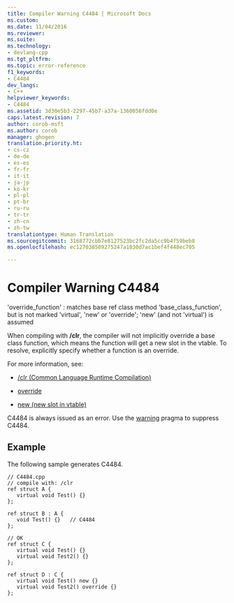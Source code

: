 ```yaml
---
title: Compiler Warning C4484 | Microsoft Docs
ms.custom: 
ms.date: 11/04/2016
ms.reviewer: 
ms.suite: 
ms.technology:
- devlang-cpp
ms.tgt_pltfrm: 
ms.topic: error-reference
f1_keywords:
- C4484
dev_langs:
- C++
helpviewer_keywords:
- C4484
ms.assetid: 3d30e5b3-2297-45b7-a37a-1360056fdd0e
caps.latest.revision: 7
author: corob-msft
ms.author: corob
manager: ghogen
translation.priority.ht:
- cs-cz
- de-de
- es-es
- fr-fr
- it-it
- ja-jp
- ko-kr
- pl-pl
- pt-br
- ru-ru
- tr-tr
- zh-cn
- zh-tw
translationtype: Human Translation
ms.sourcegitcommit: 3168772cbb7e8127523bc2fc2da5cc9b4f59beb8
ms.openlocfilehash: ec127038509275247a1030d7ac1bef4f448ec705

---
```

# Compiler Warning C4484
'override_function' : matches base ref class method 'base_class_function', but is not marked 'virtual', 'new' or 'override'; 'new' (and not 'virtual') is assumed  
  
 When compiling with **/clr**, the compiler will not implicitly override a base class function, which means the function will get a new slot in the vtable. To resolve, explicitly specify whether a function is an override.  
  
 For more information, see:  
  
-   [/clr (Common Language Runtime Compilation)](../../build/reference/clr-common-language-runtime-compilation.md)  
  
-   [override](../../windows/override-cpp-component-extensions.md)  
  
-   [new (new slot in vtable)](../../windows/new-new-slot-in-vtable-cpp-component-extensions.md)  
  
 C4484 is always issued as an error. Use the [warning](../../preprocessor/warning.md) pragma to suppress C4484.  
  
## Example  
 The following sample generates C4484.  
  
```  
// C4484.cpp  
// compile with: /clr  
ref struct A {  
   virtual void Test() {}  
};  
  
ref struct B : A {  
   void Test() {}   // C4484  
};  
  
// OK  
ref struct C {  
   virtual void Test() {}  
   virtual void Test2() {}  
};  
  
ref struct D : C {  
   virtual void Test() new {}  
   virtual void Test2() override {}  
};  
```


<!--HONumber=Jan17_HO2-->



